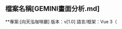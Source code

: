 ## **檔案名稱[GEMINI畫面分析.md]**
**專案:[向天泓咖啡廳]
版本：v[1.0]
語言/框架：Vue 3（<script setup>）、Pinia（狀態）、Vue Router（頁面切換）、Vite（開發建置）
UI 工具：Vuetify
1. **專案主色調**:
    - 主色 (按鈕、選中項): `#D95F52`
    - 輔色 (提示、背景): `#FDF3F2`
    - 文字/標題: `#333333`
    -- [編輯SCSS]: `src/styles/scss/_variables.scss`
2. **[page][首頁]**
    -- [檔案名稱]: `index.vue`
    -- [page檔案路徑]: `src/pages/index.vue`
    -- [功能]: 顯示菜單分類、商品列表和購物車。
    -- [布局結構]: 三欄式佈局。
        - 左欄：分類導航 (`v-navigation-drawer`)。
        - 中欄：商品展示區 (`v-main`)，使用 `v-row` 和 `v-col` 呈現網格。
        - 右欄：購物車 (`v-navigation-drawer`，`permanent`，`location="right"`)。
    -- [響應式設計]:
        - `v-col` 的 `cols`, `md`, `lg` 屬性將用於控制不同螢幕尺寸下的商品卡片寬度。
        - 購物車和分類導航在小螢幕上可能需要調整為浮動或隱藏。
    -- [顏色分析]:
        - 背景: `#F5F5F5` (頁面整體背景)
        - 區塊: `#FFFFFF` (商品卡片、購物車、分類背景)
        - 按鈕: `#D95F52` ("加入"、"前往結帳"按鈕)
        - Card: `#FFFFFF` (商品卡片背景)
    -- [補充]: 頁面頂部有一個 Header，包含 Logo 和返回儀表板等按鈕，應為 `default.vue` 佈局的一部分。
3. **[components][業務元件]**
    -- [元件名稱]: `CategoryMenu.vue`
    -- [元件檔案路徑]: `src/components/CategoryMenu.vue`
    -- [功能]: 顯示所有商品分類，並允許使用者切換。
    -- [Props]: `categories` (Array of category objects), `selectedCategory` (String)
    -- [Events]: `@selectCategory` (當用戶點擊一個分類時觸發)
    -- [佈局結構]: 使用 `v-list` 和 `v-list-item` 渲染分類列表。
    -- [顏色分析]: 選中項背景色為 `#D95F52`。

    -- [元件名稱]: `ProductCard.vue`
    -- [元件檔案路徑]: `src/components/ProductCard.vue`
    -- [功能]: 以卡片形式顯示單一商品資訊。
    -- [Props]: `product` (Object with name, image, price, etc.)
    -- [Events]: `@addToCart` (點擊"加入"按鈕時觸發)
    -- [佈局結構]: 使用 `v-card`，包含 `v-img`, `v-card-title`, `v-card-subtitle`, `v-card-actions`。
    -- [顏色分析]: 按鈕顏色為 `#D95F52`。

    -- [元件名稱]: `ShoppingCart.vue`
    -- [元件檔案路徑]: `src/components/ShoppingCart.vue`
    -- [功能]: 顯示購物車中的商品、計算總計、應用折扣和觸發結帳。
    -- [Props]: `cartItems` (Array of cart items)
    -- [Events]: `@checkout` (點擊"前往結帳"時觸發)
    -- [佈局結構]: 包含標題、商品列表 (`v-list`)、小計、總計和結帳按鈕 (`v-btn`)。
    -- [顏色分析]: 總計文字、結帳按鈕為 `#D95F52`。

4. **[GEMINI補充]**
    -- Logo "向天泓咖啡廳" 應為圖片或特殊字體，需確認資源。
    -- Header 中的 "訂位總覽" 和 "回到首頁" 按鈕樣式為 `v-btn`，並帶有 icon。
    -- 購物車中的優惠訊息 "全品項85折優惠實施中!" 和 "滿500元再送炸物拼盤一份!" 應為動態文字，可由後端或全域狀態管理。